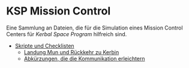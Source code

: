 # KSP Mission Control

Eine Sammlung an Dateien, die für die Simulation eines Mission Control Centers für *Kerbal Space Program* hilfreich sind.

+ [Skripte und Checklisten](./Skripte%20und%20Checklisten)
	+ [Landung Mun und Rückkehr zu Kerbin](./Skripte%20und%20Checklisten/checklist.md)
	+ [Abkürzungen, die die Kommunikation erleichtern](./Skripte%20und%20Checklisten/abbreviations.md)
